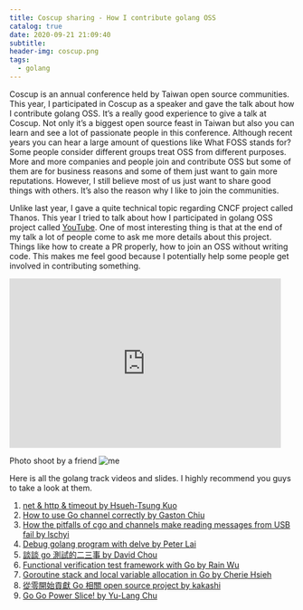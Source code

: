 ```yaml
---
title: Coscup sharing - How I contribute golang OSS
catalog: true
date: 2020-09-21 21:09:40
subtitle:
header-img: coscup.png
tags:
  - golang
---
```


Coscup is an annual conference held by Taiwan open source communities. This year, I participated in Coscup as a speaker and gave the talk about how I contribute golang OSS.  It’s a really good experience to give a talk at Coscup. Not only it’s a biggest open source feast in Taiwan but also you can learn and see a lot of passionate people in this conference. Although recent years you can hear a large amount of questions like What FOSS stands for? Some people consider different groups treat OSS from different purposes. More and more companies and people join and contribute OSS but some of them are for business reasons and some of them just want to gain more reputations. However, I still believe most of us just want to share good things with others. It’s also the reason why I like to join the communities.

Unlike last year, I gave a quite technical topic regarding CNCF project called Thanos. This year I tried to talk about how I participated in golang OSS project called [YouTube](https://github.com/kkdai/youtube). One of most interesting thing is that at the end of my talk a lot of people come to ask me more details about this project. Things like how to create a PR properly, how to join an OSS without writing code. This makes me feel good because I potentially help some people get involved in contributing something.

<iframe src="https://docs.google.com/presentation/d/e/2PACX-1vRy5QXUd805bEuP760eYUQSSAuVqtAipz9zRAShikpOsPaNtwjHJCNCay9T0NZcB8r_0o2782HWhmKI/embed?start=false&loop=false&delayms=60000" frameborder="0" width="480" height="299" allowfullscreen="true" mozallowfullscreen="true" webkitallowfullscreen="true"></iframe>

Photo shoot by a friend
![me](./kakashi.jpg)

Here is all the golang track videos and slides.  I highly recommend you guys to take a look at them.
1. [net & http & timeout by Hsueh-Tsung Kuo](https://www.youtube.com/watch?v=CDxDL8uyKQ0&list=PLqfib4St70XPWjZqmkE2auXM50140lgut&index=54)
2. [How to use Go channel correctly by Gaston Chiu](https://www.youtube.com/watch?v=SY1pMIs1ibw&list=PLqfib4St70XPWjZqmkE2auXM50140lgut&index=55)
3. [How the pitfalls of cgo and channels make reading messages from USB fail by lschyi](https://www.youtube.com/watch?v=BhhG5B3Iqc4&list=PLqfib4St70XPWjZqmkE2auXM50140lgut&index=56)
4. [Debug golang program with delve by Peter Lai](https://www.youtube.com/watch?v=MVcWLd5YbMc&list=PLqfib4St70XPWjZqmkE2auXM50140lgut&index=57)
5. [談談 go 測試的二三事 by David Chou](https://www.youtube.com/watch?v=4rxMPYZdyHo&list=PLqfib4St70XPWjZqmkE2auXM50140lgut&index=58)
6. [Functional verification test framework with Go by Rain Wu](https://www.youtube.com/watch?v=57oYNEEOkGc&list=PLqfib4St70XPWjZqmkE2auXM50140lgut&index=59)
7. [Goroutine stack and local variable allocation in Go by Cherie Hsieh](https://www.youtube.com/watch?v=3uyiGO6a4qQ&list=PLqfib4St70XPWjZqmkE2auXM50140lgut&index=60)
8. [從零開始貢獻 Go 相關 open source project by kakashi](https://www.youtube.com/watch?v=L9uJgYaepYs&list=PLqfib4St70XPWjZqmkE2auXM50140lgut&index=61)
9. [Go Go Power Slice! by Yu-Lang Chu](https://www.youtube.com/watch?v=aVNOq3sbxEc&list=PLqfib4St70XPWjZqmkE2auXM50140lgut&index=62)

